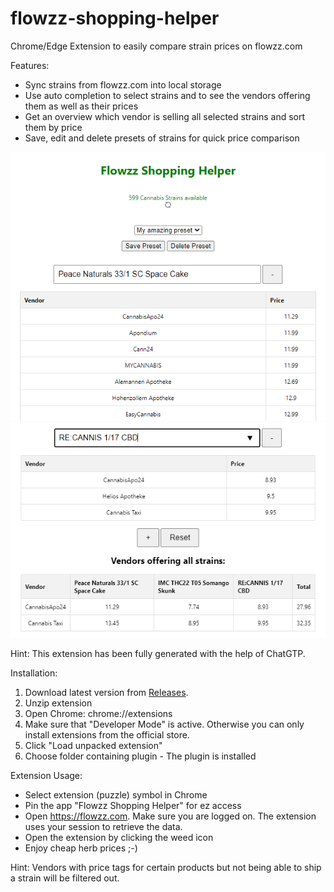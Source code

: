 # flowzz-shopping-helper

Chrome/Edge Extension to easily compare strain prices on flowzz.com

Features:
* Sync strains from flowzz.com into local storage
* Use auto completion to select strains and to see the vendors offering them as well as their prices
* Get an overview which vendor is selling all selected strains and sort them by price
* Save, edit and delete presets of strains for quick price comparison

![extension1](demo/extension1.png)
![extension2](demo/extension2.png)

Hint: This extension has been fully generated with the help of ChatGTP.

Installation:
1. Download latest version from [Releases](https://github.com/FrittenToni/flowzz-shopping-helper/releases).
2. Unzip extension
3. Open Chrome: chrome://extensions
3. Make sure that "Developer Mode" is active. Otherwise you can only install extensions from the official store.
4. Click "Load unpacked extension"
5. Choose folder containing plugin - The plugin is installed

Extension Usage:
* Select extension (puzzle) symbol in Chrome
* Pin the app "Flowzz Shopping Helper" for ez access
* Open https://flowzz.com. Make sure you are logged on. The extension uses your session to retrieve the data.
* Open the extension by clicking the weed icon
* Enjoy cheap herb prices ;-)

Hint: Vendors with price tags for certain products but not being able to ship a strain will be filtered out.

